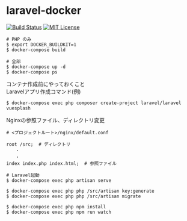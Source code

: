 # laravel-docker

[![Build Status](https://travis-ci.org/Kento75/laravel-docker.svg?branch=master)](https://travis-ci.org/Kento75/laravel-docker)
[![MIT License](http://img.shields.io/badge/license-MIT-blue.svg?style=flat)](LICENSE)

```
# PHP のみ
$ export DOCKER_BUILDKIT=1
$ docker-compose build
```

```
# 全部
$ docker-compose up -d
$ docker-compose ps
```

コンテナ作成前にやっておくこと  
Laravelアプリ作成コマンド(例)

```
$ docker-compose exec php composer create-project laravel/laravel vuesplash
```

Nginxの参照ファイル、ディレクトリ変更

```
# <プロジェクトルート>/nginx/default.conf

root /src;  # ディレクトリ
　　・
　　・
index index.php index.html;  # 参照ファイル
```

```
# Laravel起動
$ docker-compose exec php artisan serve

$ docker-compose exec php php /src/artisan key:generate
$ docker-compose exec php php /src/artisan migrate

$ docker-compose exec php npm install
$ docker-compose exec php npm run watch
```
